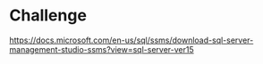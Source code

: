 # Challenge

https://docs.microsoft.com/en-us/sql/ssms/download-sql-server-management-studio-ssms?view=sql-server-ver15
